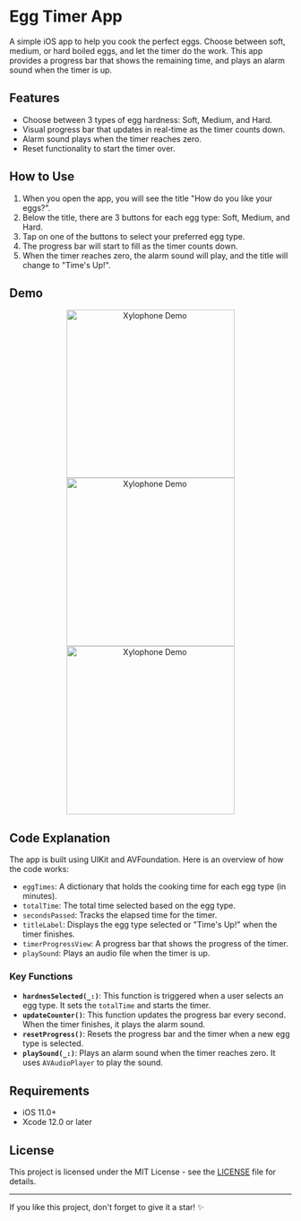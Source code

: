 # Egg Timer App

A simple iOS app to help you cook the perfect eggs. Choose between soft, medium, or hard boiled eggs, and let the timer do the work. This app provides a progress bar that shows the remaining time, and plays an alarm sound when the timer is up.

## Features

- Choose between 3 types of egg hardness: Soft, Medium, and Hard.
- Visual progress bar that updates in real-time as the timer counts down.
- Alarm sound plays when the timer reaches zero.
- Reset functionality to start the timer over.

## How to Use

1. When you open the app, you will see the title "How do you like your eggs?".
2. Below the title, there are 3 buttons for each egg type: Soft, Medium, and Hard.
3. Tap on one of the buttons to select your preferred egg type.
4. The progress bar will start to fill as the timer counts down.
5. When the timer reaches zero, the alarm sound will play, and the title will change to "Time's Up!".

## Demo

<p align="center">
  <img src="https://github.com/muhammedmustafageldi/My-ScreenShots-Files/blob/main/Screnshots/EggTimer/1.png" alt="Xylophone Demo" width="300">
  <img src="https://github.com/muhammedmustafageldi/My-ScreenShots-Files/blob/main/Screnshots/EggTimer/2.png" alt="Xylophone Demo" width="300">
  <img src="https://github.com/muhammedmustafageldi/My-ScreenShots-Files/blob/main/Screnshots/EggTimer/3.png" alt="Xylophone Demo" width="300">
</p>

## Code Explanation

The app is built using UIKit and AVFoundation. Here is an overview of how the code works:

- `eggTimes`: A dictionary that holds the cooking time for each egg type (in minutes).
- `totalTime`: The total time selected based on the egg type.
- `secondsPassed`: Tracks the elapsed time for the timer.
- `titleLabel`: Displays the egg type selected or "Time's Up!" when the timer finishes.
- `timerProgressView`: A progress bar that shows the progress of the timer.
- `playSound`: Plays an audio file when the timer is up.

### Key Functions

- **`hardnesSelected(_:)`**: This function is triggered when a user selects an egg type. It sets the `totalTime` and starts the timer.
- **`updateCounter()`**: This function updates the progress bar every second. When the timer finishes, it plays the alarm sound.
- **`resetProgress()`**: Resets the progress bar and the timer when a new egg type is selected.
- **`playSound(_:)`**: Plays an alarm sound when the timer reaches zero. It uses `AVAudioPlayer` to play the sound.

## Requirements

- iOS 11.0+
- Xcode 12.0 or later

## License

This project is licensed under the MIT License - see the [LICENSE](LICENSE) file for details.

---

If you like this project, don't forget to give it a star! ✨
